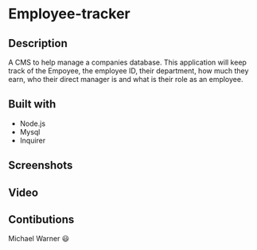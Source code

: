 # Employee-tracker

## Description

A CMS to help manage a companies database. This application will keep track of the Empoyee, the employee ID, their department, how much they earn, who their direct manager is and what is their role as an employee.

## Built with

- Node.js
- Mysql
- Inquirer


## Screenshots

## Video



## Contibutions

Michael Warner :smiley:
